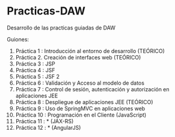 # Practicas-DAW
Desarrollo de las practicas guiadas de DAW

Guiones:
1. Práctica 1 : Introducción al entorno de desarrollo (TEÓRICO)
2. Práctica 2. Creación de interfaces web (TEÓRICO)
3. Práctica 3 : JSP
4. Práctica 4 : JSF
5. Práctica 5 : JSF 2
6. Práctica 6 : Validación y Acceso al modelo de datos
7. Práctica 7 : Control de sesión, autenticación y autorización en aplicaciones JEE
8. Práctica 8 : Despliegue de aplicaciones JEE (TEÓRICO)
9. Práctica 9 : Uso de SpringMVC en aplicaciones web
10. Práctica 10 : Programación en el Cliente (JavaScript)
11. Práctica 11 : * (JAX-RS)
12. Práctica 12 : * (AngularJS)
